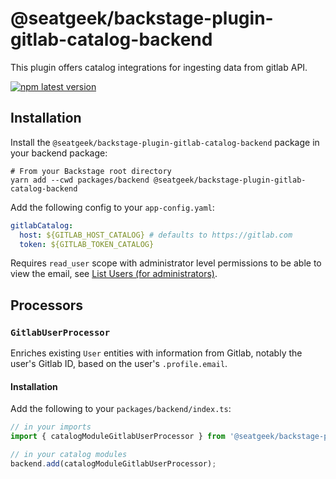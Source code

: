# @seatgeek/backstage-plugin-gitlab-catalog-backend

This plugin offers catalog integrations for ingesting data from gitlab API.

[![npm latest version](https://img.shields.io/npm/v/@seatgeek/backstage-plugin-gitlab-catalog-backend/latest.svg)](https://www.npmjs.com/package/@seatgeek/backstage-plugin-gitlab-catalog-backend)

## Installation

Install the `@seatgeek/backstage-plugin-gitlab-catalog-backend` package in your backend package:

```shell
# From your Backstage root directory
yarn add --cwd packages/backend @seatgeek/backstage-plugin-gitlab-catalog-backend
```

Add the following config to your `app-config.yaml`:

```yml
gitlabCatalog:
  host: ${GITLAB_HOST_CATALOG} # defaults to https://gitlab.com
  token: ${GITLAB_TOKEN_CATALOG}
```

Requires `read_user` scope with administrator level permissions to be able to view the email, see [List Users (for administrators)](https://docs.gitlab.com/ee/api/users.html#for-administrators).

## Processors

### `GitlabUserProcessor`

Enriches existing `User` entities with information from Gitlab, notably the user's Gitlab ID, based on the user's `.profile.email`.

#### Installation

Add the following to your `packages/backend/index.ts`:

```ts
// in your imports
import { catalogModuleGitlabUserProcessor } from '@seatgeek/backstage-plugin-gitlab-catalog-backend';

// in your catalog modules
backend.add(catalogModuleGitlabUserProcessor);
```
